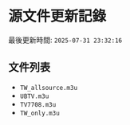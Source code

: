 # 源文件更新記錄

最後更新時間: `2025-07-31 23:32:16`

## 文件列表
- `TW_allsource.m3u`
- `UBTV.m3u`
- `TV7708.m3u`
- `TW_only.m3u`
